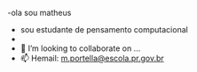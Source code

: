 -ola sou matheus
- sou estudante de pensamento computacional
- 
- 💞️ I’m looking to collaborate on ...
- 📫 Hemail: m.portella@escola.pr.gov.br
